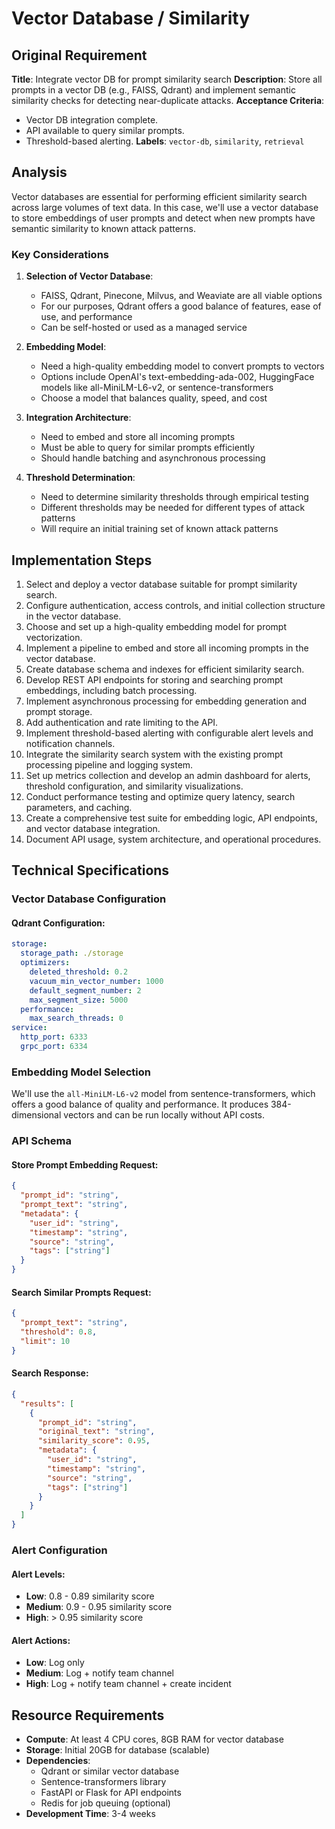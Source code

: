 # Vector Database / Similarity

## Original Requirement

**Title**: Integrate vector DB for prompt similarity search
**Description**:
Store all prompts in a vector DB (e.g., FAISS, Qdrant) and implement semantic similarity checks for detecting near-duplicate attacks.
**Acceptance Criteria**:
* Vector DB integration complete.
* API available to query similar prompts.
* Threshold-based alerting.
**Labels**: `vector-db`, `similarity`, `retrieval`

## Analysis

Vector databases are essential for performing efficient similarity search across large volumes of text data. In this case, we'll use a vector database to store embeddings of user prompts and detect when new prompts have semantic similarity to known attack patterns.

### Key Considerations

1. **Selection of Vector Database**:
   - FAISS, Qdrant, Pinecone, Milvus, and Weaviate are all viable options
   - For our purposes, Qdrant offers a good balance of features, ease of use, and performance
   - Can be self-hosted or used as a managed service

2. **Embedding Model**:
   - Need a high-quality embedding model to convert prompts to vectors
   - Options include OpenAI's text-embedding-ada-002, HuggingFace models like all-MiniLM-L6-v2, or sentence-transformers
   - Choose a model that balances quality, speed, and cost

3. **Integration Architecture**:
   - Need to embed and store all incoming prompts
   - Must be able to query for similar prompts efficiently
   - Should handle batching and asynchronous processing

4. **Threshold Determination**:
   - Need to determine similarity thresholds through empirical testing
   - Different thresholds may be needed for different types of attack patterns
   - Will require an initial training set of known attack patterns

## Implementation Steps

1. Select and deploy a vector database suitable for prompt similarity search.
2. Configure authentication, access controls, and initial collection structure in the vector database.
3. Choose and set up a high-quality embedding model for prompt vectorization.
4. Implement a pipeline to embed and store all incoming prompts in the vector database.
5. Create database schema and indexes for efficient similarity search.
6. Develop REST API endpoints for storing and searching prompt embeddings, including batch processing.
7. Implement asynchronous processing for embedding generation and prompt storage.
8. Add authentication and rate limiting to the API.
9. Implement threshold-based alerting with configurable alert levels and notification channels.
10. Integrate the similarity search system with the existing prompt processing pipeline and logging system.
11. Set up metrics collection and develop an admin dashboard for alerts, threshold configuration, and similarity visualizations.
12. Conduct performance testing and optimize query latency, search parameters, and caching.
13. Create a comprehensive test suite for embedding logic, API endpoints, and vector database integration.
14. Document API usage, system architecture, and operational procedures.

## Technical Specifications

### Vector Database Configuration

#### Qdrant Configuration:
```yaml
storage:
  storage_path: ./storage
  optimizers:
    deleted_threshold: 0.2
    vacuum_min_vector_number: 1000
    default_segment_number: 2
    max_segment_size: 5000
  performance:
    max_search_threads: 0
service:
  http_port: 6333
  grpc_port: 6334
```

### Embedding Model Selection

We'll use the `all-MiniLM-L6-v2` model from sentence-transformers, which offers a good balance of quality and performance. It produces 384-dimensional vectors and can be run locally without API costs.

### API Schema

#### Store Prompt Embedding Request:
```json
{
  "prompt_id": "string",
  "prompt_text": "string",
  "metadata": {
    "user_id": "string",
    "timestamp": "string",
    "source": "string",
    "tags": ["string"]
  }
}
```

#### Search Similar Prompts Request:
```json
{
  "prompt_text": "string",
  "threshold": 0.8,
  "limit": 10
}
```

#### Search Response:
```json
{
  "results": [
    {
      "prompt_id": "string",
      "original_text": "string",
      "similarity_score": 0.95,
      "metadata": {
        "user_id": "string",
        "timestamp": "string",
        "source": "string",
        "tags": ["string"]
      }
    }
  ]
}
```

### Alert Configuration

#### Alert Levels:
- **Low**: 0.8 - 0.89 similarity score
- **Medium**: 0.9 - 0.95 similarity score
- **High**: > 0.95 similarity score

#### Alert Actions:
- **Low**: Log only
- **Medium**: Log + notify team channel
- **High**: Log + notify team channel + create incident

## Resource Requirements

- **Compute**: At least 4 CPU cores, 8GB RAM for vector database
- **Storage**: Initial 20GB for database (scalable)
- **Dependencies**: 
  - Qdrant or similar vector database
  - Sentence-transformers library
  - FastAPI or Flask for API endpoints
  - Redis for job queuing (optional)
- **Development Time**: 3-4 weeks
